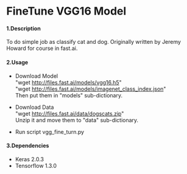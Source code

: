 # FineTune VGG16 Model 

#### 1.Description
To do simple job as classify cat and dog.
Originally written by Jeremy Howard for course in fast.ai.


#### 2.Usage

- Download Model  
"wget http://files.fast.ai/models/vgg16.h5"  
"wget http://files.fast.ai/models/imagenet_class_index.json"  
Then put them in "models" sub-dictionary.

- Download Data  
"wget http://files.fast.ai/data/dogscats.zip"  
Unzip it and move them to "data" sub-dictionary.
- Run script vgg_fine_turn.py



#### 3.Dependencies

- Keras 2.0.3
- Tensorflow 1.3.0